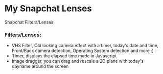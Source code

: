 # My Snapchat Lenses
Snapchat Filters/Lenses

### Filters/Lenses:
- VHS Filter, Old looking camera effect with a timer, today's date and time, Front/Back camera detection, Operating System detection and more :)
- Timer, displays the elapsed time made in Javascript
- Image dragger, you can drag and rescale a 2D plane with today's dayname around the screen
